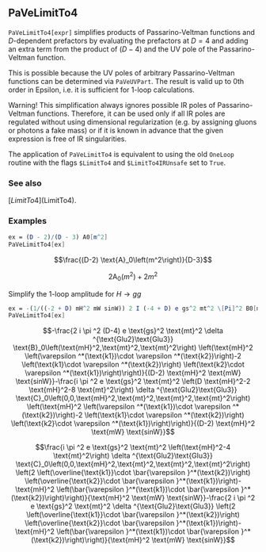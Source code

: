 ## PaVeLimitTo4 

`PaVeLimitTo4[expr]`  simplifies products of Passarino-Veltman functions and $D$-dependent prefactors by evaluating the prefactors at $D=4$ and adding an extra term from the product of $(D-4)$ and the UV pole of the Passarino-Veltman function.

This is possible because the UV poles of arbitrary Passarino-Veltman functions can be determined via `PaVeUVPart`. The result is valid up to 0th order in Epsilon, i.e. it is sufficient for 1-loop calculations.

Warning! This simplification always ignores possible IR poles of Passarino-Veltman functions. Therefore, it can be used only if all IR poles are regulated without using dimensional regularization (e.g. by assigning gluons or photons a fake mass) or if it is known in advance that the given expression is free of IR singularities.

The application of `PaVeLimitTo4` is equivalent to using the old `OneLoop` routine with the flags `$LimitTo4` and `$LimitTo4IRUnsafe` set to `True`.

### See also

[$LimitTo4]($LimitTo4).

### Examples

```mathematica
ex = (D - 2)/(D - 3) A0[m^2]
PaVeLimitTo4[ex]
```

$$\frac{(D-2) \text{A}_0\left(m^2\right)}{D-3}$$

$$2 \text{A}_0\left(m^2\right)+2 m^2$$

Simplify the 1-loop amplitude for $H \to g g$

```mathematica
ex = -(1/((-2 + D) mH^2 mW sinW)) 2 I (-4 + D) e gs^2 mt^2 \[Pi]^2 B0[mH^2, mt^2, mt^2] SD[Glu2, Glu3] (-2 SPD[k1, Polarization[k2, -I, Transversality -> True]] SPD[k2, Polarization[k1, -I, Transversality -> True]] + mH^2 SPD[Polarization[k1, -I, Transversality -> True], Polarization[k2, -I, Transversality -> True]]) - 1/((-2 + D) mH^2 mW sinW) I e gs^2 mt^2 (-2 mH^2 + D mH^2 - 8 mt^2) \[Pi]^2 C0[0, 0, mH^2, mt^2, mt^2, mt^2] SD[Glu2, Glu3] (-2 SPD[k1, Polarization[k2, -I, Transversality -> True]] SPD[k2, Polarization[k1, -I, Transversality -> True]] + mH^2 SPD[Polarization[k1, -I, Transversality -> True], Polarization[k2, -I, Transversality -> True]])
PaVeLimitTo4[ex]
```

$$-\frac{2 i \pi ^2 (D-4) e \text{gs}^2 \text{mt}^2 \delta ^{\text{Glu2}\text{Glu3}} \text{B}_0\left(\text{mH}^2,\text{mt}^2,\text{mt}^2\right) \left(\text{mH}^2 \left(\varepsilon ^*(\text{k1})\cdot \varepsilon ^*(\text{k2})\right)-2 \left(\text{k1}\cdot \varepsilon ^*(\text{k2})\right) \left(\text{k2}\cdot \varepsilon ^*(\text{k1})\right)\right)}{(D-2) \text{mH}^2 \text{mW} \text{sinW}}-\frac{i \pi ^2 e \text{gs}^2 \text{mt}^2 \left(D \text{mH}^2-2 \text{mH}^2-8 \text{mt}^2\right) \delta ^{\text{Glu2}\text{Glu3}} \text{C}_0\left(0,0,\text{mH}^2,\text{mt}^2,\text{mt}^2,\text{mt}^2\right) \left(\text{mH}^2 \left(\varepsilon ^*(\text{k1})\cdot \varepsilon ^*(\text{k2})\right)-2 \left(\text{k1}\cdot \varepsilon ^*(\text{k2})\right) \left(\text{k2}\cdot \varepsilon ^*(\text{k1})\right)\right)}{(D-2) \text{mH}^2 \text{mW} \text{sinW}}$$

$$\frac{i \pi ^2 e \text{gs}^2 \text{mt}^2 \left(\text{mH}^2-4 \text{mt}^2\right) \delta ^{\text{Glu2}\text{Glu3}} \text{C}_0\left(0,0,\text{mH}^2,\text{mt}^2,\text{mt}^2,\text{mt}^2\right) \left(2 \left(\overline{\text{k1}}\cdot \bar{\varepsilon }^*(\text{k2})\right) \left(\overline{\text{k2}}\cdot \bar{\varepsilon }^*(\text{k1})\right)-\text{mH}^2 \left(\bar{\varepsilon }^*(\text{k1})\cdot \bar{\varepsilon }^*(\text{k2})\right)\right)}{\text{mH}^2 \text{mW} \text{sinW}}-\frac{2 i \pi ^2 e \text{gs}^2 \text{mt}^2 \delta ^{\text{Glu2}\text{Glu3}} \left(2 \left(\overline{\text{k1}}\cdot \bar{\varepsilon }^*(\text{k2})\right) \left(\overline{\text{k2}}\cdot \bar{\varepsilon }^*(\text{k1})\right)-\text{mH}^2 \left(\bar{\varepsilon }^*(\text{k1})\cdot \bar{\varepsilon }^*(\text{k2})\right)\right)}{\text{mH}^2 \text{mW} \text{sinW}}$$